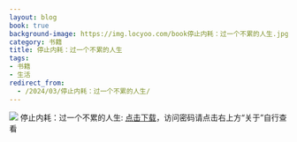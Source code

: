 ```yaml
---
layout: blog
book: true
background-image: https://img.locyoo.com/book停止内耗：过一个不累的人生.jpg
category: 书籍
title: 停止内耗：过一个不累的人生
tags:
- 书籍
- 生活
redirect_from:
  - /2024/03/停止内耗：过一个不累的人生/
---
```

![](https://img.locyoo.com/book停止内耗：过一个不累的人生.jpg)
停止内耗：过一个不累的人生: <a name = "ref1" href="https://url18.ctfile.com/f/50983618-1380725137-029115?p=3619">点击下载</a>，访问密码请点击右上方“关于”自行查看